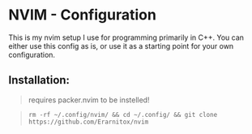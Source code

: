 # NVIM - Configuration

This is my nvim setup I use for programming primarily in C++.
You can either use this config as is, or use it as a starting point
for your own configuration.

## Installation:
> requires packer.nvim to be instelled!

> `rm -rf ~/.config/nvim/ && cd ~/.config/ && git clone https://github.com/Erarnitox/nvim`
